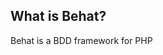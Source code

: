 <h2>What is Behat?</h2>
          <p>
            Behat is a BDD framework for PHP
          </p>
        
